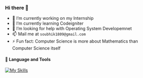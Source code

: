 ### Hi there 👋

- 🔭 I’m currently working on my Internship
- 🌱 I’m currently learning Codeigniter
- 🤔 I’m looking for help with Operating System Developemnet
- 📫 Mail me at `soubhik1809@gmail.com`
- ⚡ Fun fact: Computer Science is more about Mathematics than Computer Science itself

#### 🧰 Language and Tools
[![My Skills](https://skillicons.dev/icons?i=linux,bash,c,rust,php,python,html,css,js,nginx,mysql,matlab,docker,tensorflow,selenium,flask,vscode,vim)](https://skillicons.dev)
